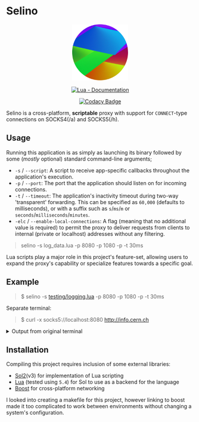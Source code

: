# Selino
<p align="center">
<img src="./logo.png" width=150>
</p>


<span align="center">

[![Lua - Documentation](https://img.shields.io/badge/Lua_API-Documentation-blue?style=for-the-badge)](https://proxy-application.gitbook.io/ "Go to project documentation")

[![Codacy Badge](https://app.codacy.com/project/badge/Grade/6f240593371b40e6a254af93da5816be)](https://app.codacy.com/gh/michaellrowley/Selino/dashboard?utm_source=gh&utm_medium=referral&utm_content=&utm_campaign=Badge_grade)

</span>

Selino is a cross-platform, **scriptable** proxy with support for ``CONNECT``-type connections on SOCKS4(/a) and SOCKS5(/h).

## Usage
Running this application is as simply as launching its binary followed by some (*mostly* optional) standard command-line arguments;
- ``-s`` / ``--script``: A script to receive app-specific callbacks throughout the application's execution.
- ``-p`` / ``--port``: The port that the application should listen on for incoming connections.
- ``-t`` / ``--timeout``: The application's inactivity timeout during two-way 'transparent' forwarding. This can be specified as ``60,000`` (defaults to milliseconds), or with a suffix such as ``s``/``ms``/``m`` or ``seconds``/``milliseconds``/``minutes``.
- ``-elc`` / ``--enable-local-connections``: A flag (meaning that no additional value is required) to permit the proxy to deliver requests from clients to internal (private or localhost) addresses without any filtering.
> selino -s log_data.lua -p 8080 -p 1080 -p  -t 30ms

Lua scripts play a major role in this project's feature-set, allowing users to expand the proxy's capability or specialize features towards a specific goal.

## Example
> $ selino -s [testing/logging.lua](./testing/logging.lua) -p 8080 -p 1080 -p -t 30ms

Separate terminal:
> $ curl -x socks5://localhost:8080 http://info.cern.ch

<details>
<summary>
Output from original terminal
</summary>

```bash
Initialization function called in logging.lua
Received a connection on local '127.0.0.1:8080' from '127.0.0.1:62173'
Packet received:
	Protocol: 'SOCKS5'
	Packet Index: '0'
	Local Endpoint: '127.0.0.1:8080'
	Remote Endpoint: '127.0.0.1'
	Remote Port: '62173'
	Raw Packet: '\x05\x02\x00\x01'
Packet received:
	Protocol: 'SOCKS5'
	Packet Index: '1'
	Local Endpoint: '127.0.0.1:8080'
	Remote Endpoint: '127.0.0.1'
	Remote Port: '62173'
	Raw Packet: '\x05\x01\x00\x01\xbc\xb8\x15\x6c\x00\x50\x00\x00\x00\x00\x00\x00\x00\x00\x00\x00\x00\x00\x00\x00\x00\x00\x00\x00\x00\x00\x00\x00\x00\x00\x00\x00\x00\x00\x00\x00\x00\x00\x00\x00\x00\x00\x00\x00\x00\x00\x00\x00\x00\x00\x00\x00\x00\x00\x00\x00\x00\x00\x00\x00\x00\x00\x00\x00\x00\x00\x00\x00\x00\x00\x00\x00\x00\x00\x00\x00\x00\x00\x00\x00\x00\x00\x00\x00\x00\x00\x00\x00\x00\x00\x00\x00\x00\x00\x00\x00\x00\x00\x00\x00\x00\x00\x00\x00\x00\x00\x00\x00\x00\x00\x00\x00\x00\x00\x00\x00\x00\x00\x00\x00\x00\x00\x00\x00\x00\x00\x00\x00\x00\x00\x00\x00\x00\x00\x00\x00\x00\x00\x00\x00\x00\x00\x00\x00\x00\x00\x00\x00\x00\x00\x00\x00\x00\x00\x00\x00\x00\x00\x00\x00\x00\x00\x00\x00\x00\x00\x00\x00\x00\x00\x00\x00\x00\x00\x00\x00\x00\x00\x00\x00\x00\x00\x00\x00\x00\x00\x00\x00\x00\x00\x00\x00\x00\x00\x00\x00\x00\x00\x00\x00\x00\x00\x00\x00\x00\x00\x00\x00\x00\x00\x00\x00\x00\x00\x00\x00\x00\x00\x00\x00\x00\x00\x00\x00\x00\x00\x00\x00\x00\x00\x00\x00\x00\x00\x00\x00\x00\x00\x00\x00\x00\x00\x00\x00\x00\x00\x00\x00\x00\x00\x00\x00\x00\x00\x00\x00\x00\x00'
Received a SOCKS5 request:
	Incoming Port: 'nil'
	Incoming Endpoint: '127.0.0.1:62173'
	Command: 'CONNECT'
	Destination: '188.184.21.108:80'
Forwarding '76' bytes ('127.0.0.1:62173' ==> '188.184.21.108:80':
	Raw Data: '\x47\x45\x54\x20\x2f\x20 ... \x2a\x0d\x0a\x0d\x0a')
Forwarding '878' bytes ('188.184.21.108:80' ==> '127.0.0.1:62173':
	Raw Data: '\x48\x54\x54\x50\x2f\x31 ... \x74\x6d\x6c\x3e\x0a')
Tunnel ('127.0.0.1:62173' <==> '188.184.21.108:80') has been closed
Terminated a connection on local '127.0.0.1:8080' from '127.0.0.1:62173'
```
</details>

## Installation
Compiling this project requires inclusion of some external libraries:
- [Sol2](https://github.com/ThePhD/sol2)(v3) for implementation of Lua scripting
- [Lua](https://www.lua.org/download.html) (tested using ``5.4``) for Sol to use as a backend for the language
- [Boost](https://www.boost.org/) for cross-platform networking

I looked into creating a makefile for this project, however linking to boost made it too complicated to work between environments without changing a system's configuration.
